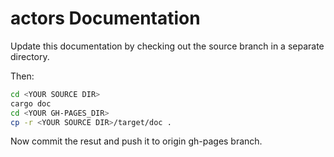 actors Documentation
====================

Update this documentation by checking out the source branch in a separate
directory.

Then:

```bash
cd <YOUR SOURCE DIR>
cargo doc
cd <YOUR GH-PAGES_DIR>
cp -r <YOUR SOURCE DIR>/target/doc .
```

Now commit the resut and push it to origin gh-pages branch.